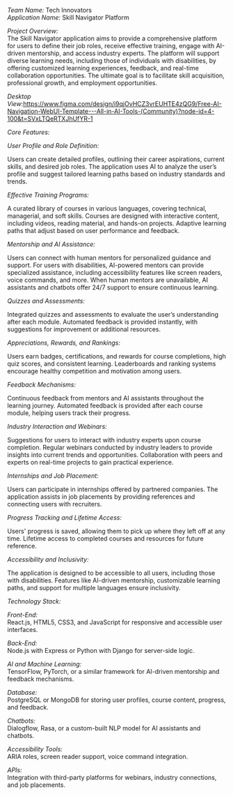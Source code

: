 *Team Name:* Tech Innovators<br>
*Application Name:* Skill Navigator Platform<br>

*Project Overview:*<br>
        The Skill Navigator application aims to provide a comprehensive platform for users to define their job roles, receive effective training, engage with AI-driven mentorship, and access industry experts. The platform will support diverse learning needs, including those of individuals with disabilities, by offering customized learning experiences, feedback, and real-time collaboration opportunities. The ultimate goal is to facilitate skill acquisition, professional growth, and employment opportunities.<br>
        
*Desktop View*:https://www.figma.com/design/i9qjOvHCZ3vrEUHTE4zQG9/Free-AI-Navigation-WebUI-Template---All-in-AI-Tools-(Community)?node-id=4-100&t=SVxLTQeRTXJhUfYR-1<br>

*Core Features:*<br>

*User Profile and Role Definition:*<br>

Users can create detailed profiles, outlining their career aspirations, current skills, and desired job roles.
The application uses AI to analyze the user’s profile and suggest tailored learning paths based on industry standards and trends.<br>

*Effective Training Programs:*<br>

A curated library of courses in various languages, covering technical, managerial, and soft skills.
Courses are designed with interactive content, including videos, reading material, and hands-on projects.
Adaptive learning paths that adjust based on user performance and feedback.<br>

*Mentorship and AI Assistance:*<br>

Users can connect with human mentors for personalized guidance and support.
For users with disabilities, AI-powered mentors can provide specialized assistance, including accessibility features like screen readers, voice commands, and more.
When human mentors are unavailable, AI assistants and chatbots offer 24/7 support to ensure continuous learning.<br>

*Quizzes and Assessments:*<br>

Integrated quizzes and assessments to evaluate the user’s understanding after each module.
Automated feedback is provided instantly, with suggestions for improvement or additional resources.<br>

*Appreciations, Rewards, and Rankings:*<br>

Users earn badges, certifications, and rewards for course completions, high quiz scores, and consistent learning.
Leaderboards and ranking systems encourage healthy competition and motivation among users.<br>

*Feedback Mechanisms:*<br>

Continuous feedback from mentors and AI assistants throughout the learning journey.
Automated feedback is provided after each course module, helping users track their progress.<br>

*Industry Interaction and Webinars:*<br>

Suggestions for users to interact with industry experts upon course completion.
Regular webinars conducted by industry leaders to provide insights into current trends and opportunities.
Collaboration with peers and experts on real-time projects to gain practical experience.<br>

*Internships and Job Placement:*<br>

Users can participate in internships offered by partnered companies.
The application assists in job placements by providing references and connecting users with recruiters.<br>

*Progress Tracking and Lifetime Access:*<br>

Users' progress is saved, allowing them to pick up where they left off at any time.
Lifetime access to completed courses and resources for future reference.<br>

*Accessibility and Inclusivity:*<br>

The application is designed to be accessible to all users, including those with disabilities.
Features like AI-driven mentorship, customizable learning paths, and support for multiple languages ensure inclusivity.<br>

*Technology Stack:*

*Front-End:*<br>
React.js, HTML5, CSS3, and JavaScript for responsive and accessible user interfaces.<br>

*Back-End:*<br>
Node.js with Express or Python with Django for server-side logic.<br>

*AI and Machine Learning:*<br>
TensorFlow, PyTorch, or a similar framework for AI-driven mentorship and feedback mechanisms.<br>

*Database:*<br>
PostgreSQL or MongoDB for storing user profiles, course content, progress, and feedback.<br>

*Chatbots:*<br>
Dialogflow, Rasa, or a custom-built NLP model for AI assistants and chatbots.<br>

*Accessibility Tools:*<br>
ARIA roles, screen reader support, voice command integration.<br>

*APIs:*<br>
Integration with third-party platforms for webinars, industry connections, and job placements.<br>







